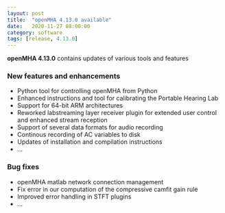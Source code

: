 ```yaml
---
layout: post
title:  "openMHA 4.13.0 available"
date:   2020-11-27 08:00:00
category: software
tags: [release, 4.13.0]
---
```


__openMHA 4.13.0__ contains updates of various tools and features

### New features and enhancements

* Python tool for controlling openMHA from Python
* Enhanced instructions and tool for calibrating the Portable Hearing Lab
* Support for 64-bit ARM architectures
* Reworked labstreaming layer receiver plugin for extended user control and enhanced stream reception
* Support of several data formats for audio recording
* Continous recording of AC variables to disk
* Updates of installation and compilation instructions
* ...

### Bug fixes
* openMHA matlab network connection management
* Fix error in our computation of the compressive camfit gain rule
* Improved error handling in STFT plugins
* ...




